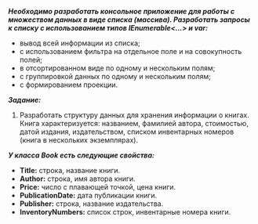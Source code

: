 ***Необходимо разработать консольное приложение для работы с множеством данных в виде списка (массива).
Разработать запросы к списку с использованием типов IEnumerable<...> и var:***
- вывод всей информации из списка;
- с использованием фильтра на отдельное поле и на совокупность полей;
- в отсортированном виде по одному и нескольким полям;
- с группировкой данных по одному и нескольким полям;
- с формированием проекции.

***Задание:***
1. Разработать структуру данных для хранения информации о книгах.
Книга характеризуется: названием, фамилией автора, стоимостью, датой издания, издательством, списком инвентарных номеров (книга в нескольких экземплярах).

***У класса Book есть следующие свойства:***

- **Title:** строка, название книги.
- **Author:** строка, имя автора книги.
- **Price:** число с плавающей точкой, цена книги.
- **PublicationDate:** дата публикации книги.
- **Publisher:** строка, название издательства.
- **InventoryNumbers:** список строк, инвентарные номера книги.
